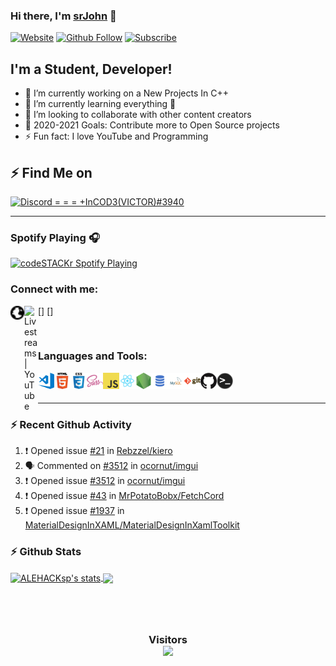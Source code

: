 ### Hi there, I'm [srJohn][website] 👋

[![Website](https://img.shields.io/website?label=ALEHACKsp.github.io&style=for-the-badge&url=https%3A%2F%2FALEHACKsp.github.io)](https://github.com/ALEHACKsp)
[![Github Follow](https://img.shields.io/github/followers/ALEHACKsp?color=1DA1F2&logo=github&label=Follow&style=for-the-badge)](https://github.com/ALEHACKsp)
[![Subscribe](https://img.shields.io/badge/SUBSCRIBE-LIVESTREAMS-red?logo=youtube&style=for-the-badge)](https://www.youtube.com/watch?v=gqvrByO9yNU&ab_channel=AleMaoGamES)

## I'm a Student, Developer!

- 🔭 I’m currently working on a New Projects In C++
- 🌱 I’m currently learning everything 🤣
- 👯 I’m looking to collaborate with other content creators
- 🥅 2020-2021 Goals: Contribute more to Open Source projects
- ⚡ Fun fact: I love YouTube and Programming

## ⚡ Find  Me on

<div align='left' style="display: flex; justify-content: space-between;">
	<a href='#'>
	<img src=https://img.shields.io/badge/Discord-+InCOD3(VICTOR)%233940-7289DA?style=for-the-badge&logo=discord&logoColor=7289DA&logoWidth=30&labelColor=000' alt='Discord = = = +InCOD3(VICTOR)#3940'>
	</a>
</div>

<hr>

### Spotify Playing 🎧
[<img src="https://now-playing-codestackr.vercel.app/api/spotify-playing" alt="codeSTACKr Spotify Playing" width="350" />](https://open.spotify.com/user/21ipgwxdxoxe37yfbxt2pvcea)

### Connect with me:

[<img align="left" alt="https://github.com/ALEHACKsp" width="22px" src="https://raw.githubusercontent.com/iconic/open-iconic/master/svg/globe.svg" />]
[<img align="left" alt="Livestreams | YouTube" width="22px" src="https://cdn.jsdelivr.net/npm/simple-icons@v3/icons/youtube.svg" />]

<br />

### Languages and Tools:

<img align="left" alt="Visual Studio Code" width="26px" src="https://raw.githubusercontent.com/github/explore/80688e429a7d4ef2fca1e82350fe8e3517d3494d/topics/visual-studio-code/visual-studio-code.png" />
<img align="left" alt="HTML5" width="26px" src="https://raw.githubusercontent.com/github/explore/80688e429a7d4ef2fca1e82350fe8e3517d3494d/topics/html/html.png" />
<img align="left" alt="CSS3" width="26px" src="https://raw.githubusercontent.com/github/explore/80688e429a7d4ef2fca1e82350fe8e3517d3494d/topics/css/css.png" />
<img align="left" alt="Sass" width="26px" src="https://raw.githubusercontent.com/github/explore/80688e429a7d4ef2fca1e82350fe8e3517d3494d/topics/sass/sass.png" />
<img align="left" alt="JavaScript" width="26px" src="https://raw.githubusercontent.com/github/explore/80688e429a7d4ef2fca1e82350fe8e3517d3494d/topics/javascript/javascript.png" />
<img align="left" alt="React" width="26px" src="https://raw.githubusercontent.com/github/explore/80688e429a7d4ef2fca1e82350fe8e3517d3494d/topics/react/react.png" />
<img align="left" alt="Node.js" width="26px" src="https://raw.githubusercontent.com/github/explore/80688e429a7d4ef2fca1e82350fe8e3517d3494d/topics/nodejs/nodejs.png" />
<img align="left" alt="SQL" width="26px" src="https://raw.githubusercontent.com/github/explore/80688e429a7d4ef2fca1e82350fe8e3517d3494d/topics/sql/sql.png" />
<img align="left" alt="MySQL" width="26px" src="https://raw.githubusercontent.com/github/explore/80688e429a7d4ef2fca1e82350fe8e3517d3494d/topics/mysql/mysql.png" />
<img align="left" alt="Git" width="26px" src="https://raw.githubusercontent.com/github/explore/80688e429a7d4ef2fca1e82350fe8e3517d3494d/topics/git/git.png" />
<img align="left" alt="GitHub" width="26px" src="https://raw.githubusercontent.com/github/explore/78df643247d429f6cc873026c0622819ad797942/topics/github/github.png" />
<img align="left" alt="Terminal" width="26px" src="https://raw.githubusercontent.com/github/explore/80688e429a7d4ef2fca1e82350fe8e3517d3494d/topics/terminal/terminal.png" />

<br />
<br />

---

### ⚡ Recent Github Activity
  
<!--START_SECTION:activity-->
1. ❗️ Opened issue [#21](https://github.com/Rebzzel/kiero/issues/21) in [Rebzzel/kiero](https://github.com/Rebzzel/kiero)
2. 🗣 Commented on [#3512](https://github.com/ocornut/imgui/issues/3512) in [ocornut/imgui](https://github.com/ocornut/imgui)
3. ❗️ Opened issue [#3512](https://github.com/ocornut/imgui/issues/3512) in [ocornut/imgui](https://github.com/ocornut/imgui)
4. ❗️ Opened issue [#43](https://github.com/MrPotatoBobx/FetchCord/issues/43) in [MrPotatoBobx/FetchCord](https://github.com/MrPotatoBobx/FetchCord)
5. ❗️ Opened issue [#1937](https://github.com//MaterialDesignInXAML/MaterialDesignInXamlToolkit/issues/1937) in [MaterialDesignInXAML/MaterialDesignInXamlToolkit](https://github.com//MaterialDesignInXAML/MaterialDesignInXamlToolkit)
<!--END_SECTION:activity-->

### ⚡ Github Stats

<a href="https://github.com/ALEHACKsp">
<img align="center" src="https://github-readme-stats.vercel.app/api?username=ALEHACKsp&show_icons=true&include_all_commits=true&show_icons=true&title_color=fff&icon_color=79ff97&text_color=9f9f9f&bg_color=232323" alt="ALEHACKsp's stats" />
<a href="https://github.com/ALEHACKsp?tab=repositories">
<img align="center" src="https://github-readme-stats.vercel.app/api/top-langs/?username=ALEHACKsp&layout=compact&show_icons=true&title_color=fff&icon_color=79ff97&text_color=9f9f9f&bg_color=232423">
</h2>
<br>
<br>
</a>
<h3 align="center"> 
<br>
<br>
Visitors<br>
<img src="https://profile-counter.glitch.me/ytmcgamer/count.svg" />
</h3>
<br>
<br>  

[website]: https://github.com/ALEHACKsp
[youtube]: https://www.youtube.com/user/iknowjesusnow/featured?view_as=subscriber


